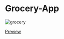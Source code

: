 # Grocery-App
![grocery](https://user-images.githubusercontent.com/48617781/206748223-e468339d-ff80-409c-a37d-850f792b4f26.png)





<a href = "https://grocery-app-tau.vercel.app/"> Preview </a>
